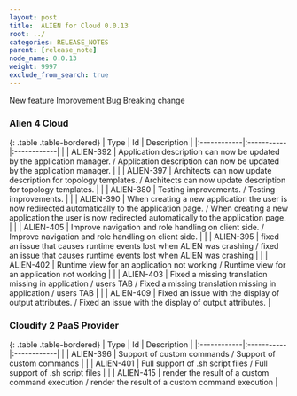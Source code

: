 ```yaml
---
layout: post
title:  ALIEN for Cloud 0.0.13
root: ../
categories: RELEASE_NOTES
parent: [release_note]
node_name: 0.0.13
weight: 9997
exclude_from_search: true
---
```





<i class="fa fa-plus text-success"></i> New feature <i class="fa fa-level-up text-primary"></i> Improvement  <i class="fa fa-bug text-danger"></i> Bug <i class="fa fa-exclamation-triangle text-warning"></i> Breaking change


### Alien 4 Cloud



  {: .table .table-bordered}
  | Type        | Id         | Description |
  |:------------|:-----------|:------------|
    |  <i class="fa fa-plus text-success"></i> | ALIEN-392 | Application description can now be updated by the application manager. / Application description can now be updated by the application manager. |
    |  <i class="fa fa-plus text-success"></i> | ALIEN-397 | Architects can now update description for topology templates. / Architects can now update description for topology templates. |
      |  <i class="fa fa-level-up text-primary"></i> | ALIEN-380 | Testing improvements. / Testing improvements. |
    |  <i class="fa fa-level-up text-primary"></i> | ALIEN-390 | When creating a new application the user is now redirected automatically to the application page. / When creating a new application the user is now redirected automatically to the application page. |
    |  <i class="fa fa-level-up text-primary"></i> | ALIEN-405 | Improve navigation and role handling on client side. / Improve navigation and role handling on client side. |
      |  <i class="fa fa-bug text-danger"></i> | ALIEN-395 | fixed an issue that causes runtime events lost when ALIEN was crashing / fixed an issue that causes runtime events lost when ALIEN was crashing |
    |  <i class="fa fa-bug text-danger"></i> | ALIEN-402 | Runtime view for an application not working / Runtime view for an application not working |
    |  <i class="fa fa-bug text-danger"></i> | ALIEN-403 | Fixed a missing translation missing in application / users TAB / Fixed a missing translation missing in application / users TAB |
    |  <i class="fa fa-bug text-danger"></i> | ALIEN-409 | Fixed an issue with the display of output attributes. / Fixed an issue with the display of output attributes. |
  


### Cloudify 2 PaaS Provider



  {: .table .table-bordered}
  | Type        | Id         | Description |
  |:------------|:-----------|:------------|
    |  <i class="fa fa-plus text-success"></i> | ALIEN-396 | Support of custom commands / Support of custom commands |
    |  <i class="fa fa-plus text-success"></i> | ALIEN-401 | Full support of .sh script files / Full support of .sh script files |
    |  <i class="fa fa-plus text-success"></i> | ALIEN-415 | render the result of a custom command execution / render the result of a custom command execution |
      

